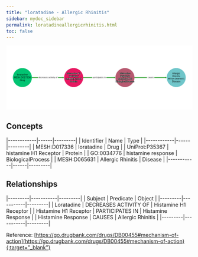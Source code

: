 ```yaml
---
title: "loratadine - Allergic Rhinitis"
sidebar: mydoc_sidebar
permalink: loratadineallergicrhinitis.html
toc: false 
---
```


![Path Visualization](/images/loratadineallergicrhinitis.png)

## Concepts

|------------|------|---------|
| Identifier | Name | Type    |
|------------|------|---------|
| MESH:D017336 | loratadine | Drug |
| UniProt:P35367 | histamine H1 Receptor | Protein |
| GO:0034776 | histamine response | BiologicalProcess |
| MESH:D065631 | Allergic Rhinitis | Disease |
|------------|------|---------|

## Relationships

|---------|-----------|---------|
| Subject | Predicate | Object  |
|---------|-----------|---------|
| Loratadine | DECREASES ACTIVITY OF | Histamine H1 Receptor |
| Histamine H1 Receptor | PARTICIPATES IN | Histamine Response |
| Histamine Response | CAUSES | Allergic Rhinitis |
|---------|-----------|---------|

Reference: [https://go.drugbank.com/drugs/DB00455#mechanism-of-action](https://go.drugbank.com/drugs/DB00455#mechanism-of-action){:target="_blank"}